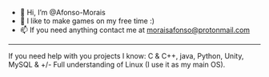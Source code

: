 - 👋 Hi, I’m @Afonso-Morais
- 👀 I like to make games on my free time :)
- 📫 If you need anything contact me at moraisafonso@protonmail.com
---------------------------------------------------------------------------------------------------------
If you need help with you projects I know: C & C++, java, Python, Unity, MySQL & +/- Full understanding of Linux (I use it as my main OS).

<!---
Afonso-Morais/Afonso-Morais is a ✨ special ✨ repository because its `README.md` (this file) appears on your GitHub profile.
You can click the Preview link to take a look at your changes.
--->

